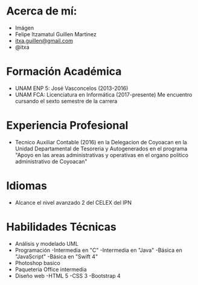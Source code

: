 # Acerca de mí:
- Imágen
- Felipe Itzamatul Guillen Martinez
-  itxa.guillen@gmail.com
-  @itxa

# Formación Académica

- UNAM ENP 5: José Vasconcelos (2013-2016)
- UNAM FCA: Licenciatura en Informática (2017-presente)
  Me encuentro cursando el sexto semestre de la carrera
# Experiencia Profesional
- Tecnico Auxiliar Contable (2016) en la Delegacion de Coyoacan en la Unidad Departamental de Tesoreria y Autogenerados en el programa "Apoyo en las areas administrativas y operativas en el organo politico administrativo de Coyoacan"

# Idiomas
- Alcance el nivel avanzado 2 del CELEX del IPN

# Habilidades Técnicas
- Análisis y modelado UML
- Programación
-Intermedia en "C"
-Intermedia en "Java"
-Básica en "JavaScript"
-Básica en "Swift 4"
- Photoshop basico
- Paqueteria Office intermedia
- Diseño web
-HTML 5
-CSS 3
-Bootstrap 4
